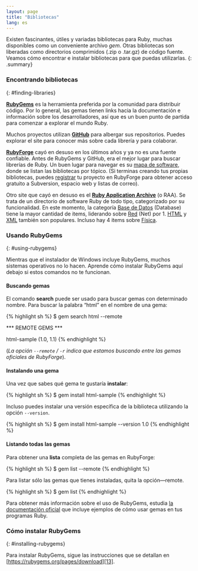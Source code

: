 ```yaml
---
layout: page
title: "Bibliotecas"
lang: es
---
```


Existen fascinantes, útiles y variadas bibliotecas para Ruby, muchas
disponibles como un conveniente archivo *gem*. Otras bibliotecas son
liberadas como directorios comprimidos (.zip o .tar.gz) de código
fuente. Veamos cómo encontrar e instalar bibliotecas para que puedas
utilizarlas.
{: .summary}

### Encontrando bibliotecas
{: #finding-libraries}

[**RubyGems**][1] es la herramienta preferida por la comunidad para
distribuir código. Por lo general, las gemas tienen links hacia la
documentación e información sobre los desarrolladores, así que es un
buen punto de partida para comenzar a explorar el mundo Ruby.

Muchos proyectos utilizan [**GitHub**][2] para albergar sus
repositorios. Puedes explorar el site para conocer más sobre cada
librería y para colaborar.

[**RubyForge**][3] cayó en desuso en los últimos años y ya no es una
fuente confiable. Antes de RubyGems y GitHub, era el mejor lugar para
buscar librerías de Ruby. Un buen lugar para navegar es su [mapa de
software][4], donde se listan las bibliotecas por tópico. (Si terminas
creando tus propias bibliotecas, puedes [registrar][5] tu proyecto en
RubyForge para obtener acceso gratuito a Subversion, espacio web y
listas de correo).

Otro site que cayó en desuso es el [**Ruby Application Archive**][6] (o
RAA). Se trata de un directorio de software Ruby de todo tipo,
categorizado por su funcionalidad. En este momento, la categoría [Base
de Datos][7] (Database) tiene la mayor cantidad de items, liderando
sobre [Red][8] (Net) por 1. [HTML][9] y [XML][10] también son populares.
Incluso hay 4 items sobre [Física][11].

### Usando RubyGems
{: #using-rubygems}

Mientras que el instalador de Windows incluye RubyGems, muchos sistemas
operativos no lo hacen. Aprende cómo instalar RubyGems aquí debajo si
estos comandos no te funcionan.

#### Buscando gemas

El comando **search** puede ser usado para buscar gemas con determinado
nombre. Para buscar la palabra “html” en el nombre de una gema:

{% highlight sh %}
$ gem search html --remote

*** REMOTE GEMS ***

html-sample (1.0, 1.1)
{% endhighlight %}

(*La opción `--remote` / `-r` indica que estamos buscando entre las gemas
oficiales de RubyForge*).

#### Instalando una gema

Una vez que sabes qué gema te gustaría **instalar**\:

{% highlight sh %}
$ gem install html-sample
{% endhighlight %}

Incluso puedes instalar una versión específica de la biblioteca
utilizando la opción `--version`.

{% highlight sh %}
$ gem install html-sample --version 1.0
{% endhighlight %}

#### Listando todas las gemas

Para obtener una **lista** completa de las gemas en RubyForge:

{% highlight sh %}
$ gem list --remote
{% endhighlight %}

Para listar sólo las gemas que tienes instaladas, quita la
opción—remote.

{% highlight sh %}
$ gem list
{% endhighlight %}

Para obtener más información sobre el uso de RubyGems, estudia [la
documentación oficial][12] que incluye ejemplos de cómo usar gemas en
tus programas Ruby.

### Cómo instalar RubyGems
{: #installing-rubygems}

Para instalar RubyGems, sigue las instrucciones que se detallan en
[https://rubygems.org/pages/download][13].



[1]: https://rubygems.org/
[2]: https://github.com/
[3]: http://rubyforge.org/
[4]: http://rubyforge.org/softwaremap/trove_list.php
[5]: http://rubyforge.org/register/
[6]: http://raa.ruby-lang.org/
[7]: http://raa.ruby-lang.org/cat.rhtml?category_major=Library;category_minor=Database
[8]: http://raa.ruby-lang.org/cat.rhtml?category_major=Library;category_minor=Net
[9]: http://raa.ruby-lang.org/cat.rhtml?category_major=Library;category_minor=HTML
[10]: http://raa.ruby-lang.org/cat.rhtml?category_major=Library;category_minor=XML
[11]: http://raa.ruby-lang.org/cat.rhtml?category_major=Library;category_minor=Physics
[12]: http://docs.rubygems.org/
[13]: https://rubygems.org/pages/download
